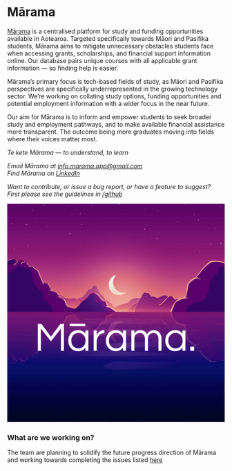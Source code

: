 # Mārama 

[Mārama](http://www.marama.org.nz/) is a centralised platform for study and funding opportunities available in Aotearoa. Targeted specifically towards Māori and Pasifika students, Mārama aims to mitigate unnecessary obstacles students face when accessing grants, scholarships, and financial support information online. Our database pairs unique courses with all applicable grant information — so finding help is easier. 	

Mārama’s primary focus is tech-based fields of study, as Māori and Pasifika perspectives are specifically underrepresented in the growing technology sector. We’re working on collating study options, funding opportunities and potential employment information with a wider focus in the near future.  

Our aim for Mārama is to inform and empower students to seek broader study and employment pathways, and to make available financial assistance more transparent. The outcome being more graduates moving into fields where their voices matter most.

*Te kete Mārama — to understand, to learn*

*Email Mārama at info.marama.app@gmail.com*  
*Find Mārama on [LinkedIn](https://www.linkedin.com/company/18569638/)*  

*Want to contribute, or issue a bug report, or have a feature to suggest?*    
*First please see the guidelines in [/github](https://github.com/Marama-App/marama/tree/master/.github)*

![](marama-logo.png)  



### What are we working on?  
The team are planning to solidify the future progress direction of Mārama and working towards completing the issues listed [here](https://github.com/Marama-App/marama/issues)  
